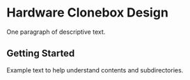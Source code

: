 # Hardware Clonebox Design

One paragraph of descriptive text.

## Getting Started

Example text to help understand contents and subdirectories.
